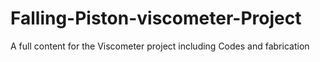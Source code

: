 # Falling-Piston-viscometer-Project
A full content for the Viscometer project including Codes and fabrication
